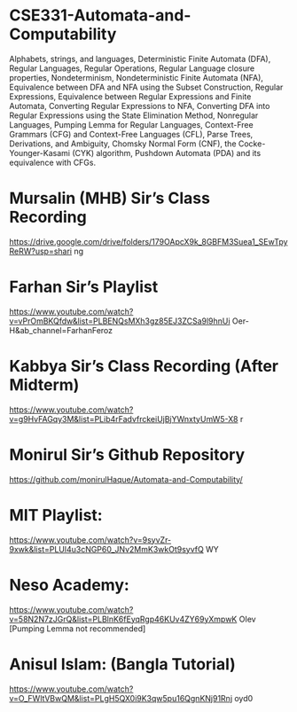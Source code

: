 # CSE331-Automata-and-Computability

Alphabets, strings, and languages, Deterministic Finite Automata (DFA), Regular Languages, Regular Operations, Regular Language closure properties, Nondeterminism, Nondeterministic Finite Automata (NFA), Equivalence between DFA and NFA using the Subset Construction, Regular Expressions, Equivalence between Regular Expressions and Finite Automata, Converting Regular Expressions to NFA, Converting DFA into Regular Expressions using the State Elimination Method, Nonregular Languages, Pumping Lemma for Regular Languages, Context-Free Grammars (CFG) and Context-Free Languages (CFL), Parse Trees, Derivations, and Ambiguity, Chomsky Normal Form (CNF), the Cocke-Younger-Kasami (CYK) algorithm, Pushdown Automata (PDA) and its equivalence with CFGs.

# Mursalin (MHB) Sir’s Class Recording 
https://drive.google.com/drive/folders/179OApcX9k_8GBFM3Suea1_SEwTpyReRW?usp=shari
 ng 
 
# Farhan Sir’s Playlist 
https://www.youtube.com/watch?v=vPrOmBKQfdw&list=PLBENQsMXh3gz85EJ3ZCSa9l9hnUi
 Oer-H&ab_channel=FarhanFeroz 
 
# Kabbya Sir’s Class Recording (After Midterm) 
https://www.youtube.com/watch?v=g9HvFAGqy3M&list=PLib4rFadvfrckeiUjBjYWnxtyUmW5-X8
 r 
 
# Monirul Sir’s Github Repository 
https://github.com/monirulHaque/Automata-and-Computability/ 

# MIT Playlist: 
https://www.youtube.com/watch?v=9syvZr-9xwk&list=PLUl4u3cNGP60_JNv2MmK3wkOt9syvfQ
 WY 
 
# Neso Academy: 
https://www.youtube.com/watch?v=58N2N7zJGrQ&list=PLBlnK6fEyqRgp46KUv4ZY69yXmpwK
 OIev [Pumping Lemma not recommended]
 
# Anisul Islam: (Bangla Tutorial)  
https://www.youtube.com/watch?v=O_FWltVBwQM&list=PLgH5QX0i9K3qw5pu16QgnKNj91Rnj
 oyd0 
